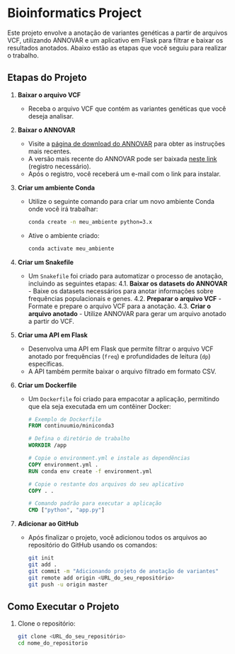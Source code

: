 # Bioinformatics Project

Este projeto envolve a anotação de variantes genéticas a partir de arquivos VCF, utilizando ANNOVAR e um aplicativo em Flask para filtrar e baixar os resultados anotados. Abaixo estão as etapas que você seguiu para realizar o trabalho.

## Etapas do Projeto

1. **Baixar o arquivo VCF**
   - Receba o arquivo VCF que contém as variantes genéticas que você deseja analisar.

2. **Baixar o ANNOVAR**
   - Visite a [página de download do ANNOVAR](https://annovar.openbioinformatics.org/en/latest/user-guide/download/) para obter as instruções mais recentes.
   - A versão mais recente do ANNOVAR pode ser baixada [neste link](https://www.openbioinformatics.org/annovar/annovar_download_form.php) (registro necessário).
   - Após o registro, você receberá um e-mail com o link para instalar.

3. **Criar um ambiente Conda**
   - Utilize o seguinte comando para criar um novo ambiente Conda onde você irá trabalhar:
     ```bash
     conda create -n meu_ambiente python=3.x
     ```
   - Ative o ambiente criado:
     ```bash
     conda activate meu_ambiente
     ```

4. **Criar um Snakefile**
   - Um `Snakefile` foi criado para automatizar o processo de anotação, incluindo as seguintes etapas:
     4.1. **Baixar os datasets do ANNOVAR**
         - Baixe os datasets necessários para anotar informações sobre frequências populacionais e genes.
     4.2. **Preparar o arquivo VCF**
         - Formate e prepare o arquivo VCF para a anotação.
     4.3. **Criar o arquivo anotado**
         - Utilize ANNOVAR para gerar um arquivo anotado a partir do VCF.

5. **Criar uma API em Flask**
   - Desenvolva uma API em Flask que permite filtrar o arquivo VCF anotado por frequências (`freq`) e profundidades de leitura (`dp`) específicas.
   - A API também permite baixar o arquivo filtrado em formato CSV.

6. **Criar um Dockerfile**
   - Um `Dockerfile` foi criado para empacotar a aplicação, permitindo que ela seja executada em um contêiner Docker:
     ```dockerfile
     # Exemplo de Dockerfile
     FROM continuumio/miniconda3

     # Defina o diretório de trabalho
     WORKDIR /app

     # Copie o environment.yml e instale as dependências
     COPY environment.yml .
     RUN conda env create -f environment.yml

     # Copie o restante dos arquivos do seu aplicativo
     COPY . .

     # Comando padrão para executar a aplicação
     CMD ["python", "app.py"]
     ```

7. **Adicionar ao GitHub**
   - Após finalizar o projeto, você adicionou todos os arquivos ao repositório do GitHub usando os comandos:
     ```bash
     git init
     git add .
     git commit -m "Adicionando projeto de anotação de variantes"
     git remote add origin <URL_do_seu_repositório>
     git push -u origin master
     ```

## Como Executar o Projeto

1. Clone o repositório:
   ```bash
   git clone <URL_do_seu_repositório>
   cd nome_do_repositorio

